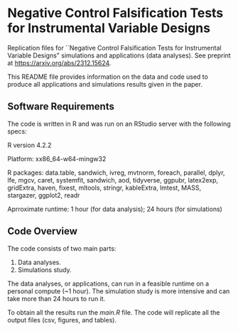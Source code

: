 # Negative Control Falsification Tests for Instrumental Variable Designs
Replication files for ``Negative Control Falsification Tests for Instrumental Variable Designs" simulations and applications (data analyses). See preprint at https://arxiv.org/abs/2312.15624.

This README file provides information on the data and code used to produce all applications and simulations results given in the paper.

## Software Requirements
The code is written in R and was run on an RStudio server with the following specs:

R version 4.2.2 

Platform: xx86_64-w64-mingw32

R packages: data.table, sandwich, ivreg, mvtnorm, foreach, parallel, dplyr, lfe, mgcv, caret, systemfit, sandwich, 
            aod, tidyverse, ggpubr, latex2exp, gridExtra, haven, fixest, mltools, stringr, kableExtra, lmtest,
            MASS, stargazer, ggplot2, readr

Aprroximate runtime: 1 hour (for data analysis); 24 hours (for simulations)


## Code Overview
The code consists of two main parts:

1. Data analyses.
2. Simulations study.

The data analyses, or applications, can run in a feasible runtime on a personal compute (~1 hour). The simulation study is more intensive and can take more than 24 hours to run it.

To obtain all the results run the *main.R* file. The code will replicate all the output files (csv, figures, and tables). 










